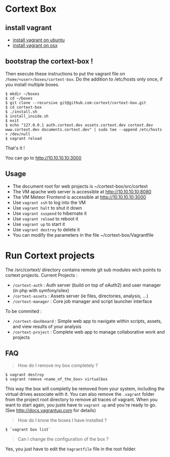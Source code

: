 Cortext Box
===========

## install vagrant

- [install vagrant on ubuntu](https://github.com/cortext/cortext-box/wiki/vagrant:-installation-on-ubuntu)
- [install vagrant on osx]()

## bootstrap the cortext-box !

Then execute these instructions to put the vagrant file on `/home/<user>/boxes/cortext-box`. Do the addition to /etc/hosts only once, if you install multiple boxes.

    $ mkdir ~/boxes
    $ cd ~/boxes
    $ git clone --recursive git@github.com:cortext/cortext-box.git
    $ cd cortext-box
    $ ./install.sh
    $ install_inside.sh 
    $ exit
    $ echo "127.0.0.1 auth.cortext.dev assets.cortext.dev cortext.dev www.cortext.dev documents.cortext.dev" | sudo tee --append /etc/hosts > /dev/null
    $ vagrant reload

That's it !

You can go to http://10.10.10.10:3000

Usage
-----

  * The document root for web projects is  ~/cortext-box/src/cortext
  * The VM apache web server is accessible at http://10.10.10.10:8080
  * The VM Meteor Frontend is accessible at http://10.10.10.10:3000
  * Use `vagrant ssh` to log into the VM
  * Use `vagrant halt` to shut it down
  * Use `vagrant suspend` to hibernate it
  * Use `vagrant reload` to reboot it
  * Use `vagrant up` to start it
  * Use `vagrant destroy` to delete it
  * You can modify the parameters in the file ~/cortext-box/Vagrantfile

# Run Cortext projects

The /src/cortext/ directory contains remote git sub modules wich points to cortext projects.
Current Projects :
  * `/cortext-auth` : Auth server (build on top of oAuth2) and user manager (in php with symfony/silex)
  * `/cortext-assets` :  Assets server (ie files, directories, analysis, ...)
  * `/cortext-manager` : Core job manager and script launcher interface

To be commited :
  * `/cortext-dashboard` : Simple web app to navigate within scripts, assets, and view results of your analysis
  * `/cortext-project` : Complete web app to manage collaborative work and projects

FAQ 
---

> How do I remove my box completely ?

    $ vagrant destroy
    $ vagrant remove <name_of_the_box> virtualbox

This way the box will completly be removed from your system, including the virtual drives associate with it.
You can also remove the `.vagrant` folder from the project root directory to remove all traces of vagrant. 
When you want to start again, you juste have to `vagrant up` and you're ready to go. (See http://docs.vagrantup.com for details)

> How do I know the boxes I have installed ?

    $ `vagrant box list`

> Can I change the configuration of the box ?

Yes, you just have to edit the `Vagrantfile` file in the root folder.

